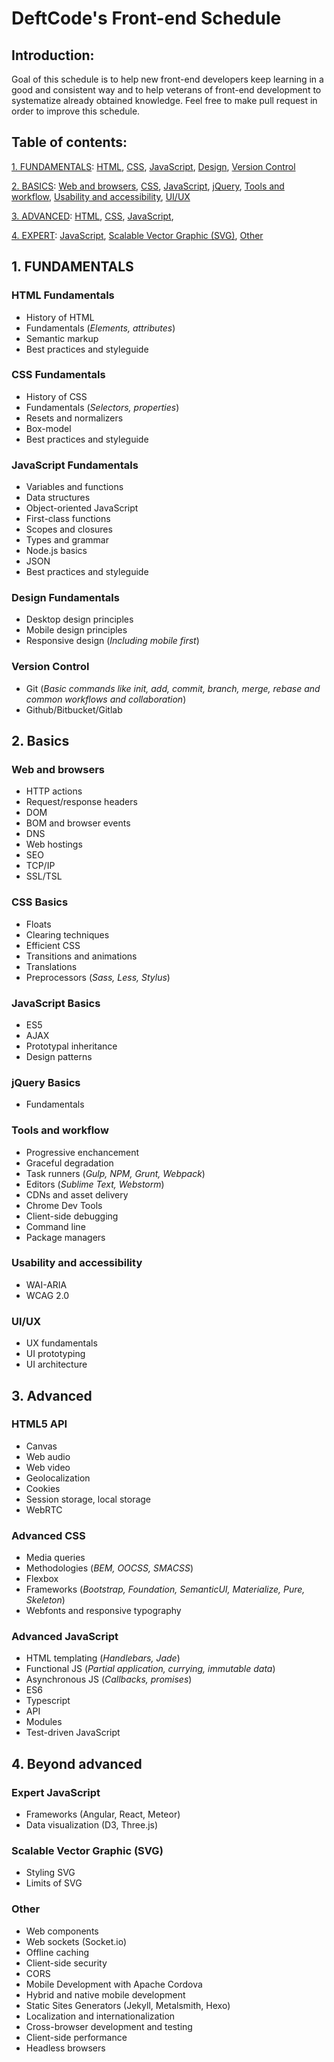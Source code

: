# DeftCode's Front-end Schedule

## Introduction:
Goal of this schedule is to help new front-end developers keep learning in a good and consistent way and to help veterans
of front-end development to systematize already obtained knowledge. Feel free to make pull request in order to improve
this schedule.

## Table of contents:
[1. FUNDAMENTALS](https://github.com/DeftCode-IT/DeftCode-s-Front-end-Schedule#1-fundamentals):
[HTML](https://github.com/DeftCode-IT/DeftCode-s-Front-end-Schedule#html),
[CSS](https://github.com/DeftCode-IT/DeftCode-s-Front-end-Schedule#css),
[JavaScript](https://github.com/DeftCode-IT/DeftCode-s-Front-end-Schedule#javascript),
[Design](https://github.com/DeftCode-IT/DeftCode-s-Front-end-Schedule#design),
[Version Control](https://github.com/DeftCode-IT/DeftCode-s-Front-end-Schedule#version-control)

[2. BASICS](https://github.com/DeftCode-IT/DeftCode-s-Front-end-Schedule#2-basics):
[Web and browsers](https://github.com/DeftCode-IT/DeftCode-s-Front-end-Schedule#web-and-browsers),
[CSS](https://github.com/DeftCode-IT/DeftCode-s-Front-end-Schedule#css-1),
[JavaScript](https://github.com/DeftCode-IT/DeftCode-s-Front-end-Schedule#javascript-1),
[jQuery](https://github.com/DeftCode-IT/DeftCode-s-Front-end-Schedule#jquery),
[Tools and workflow](https://github.com/DeftCode-IT/DeftCode-s-Front-end-Schedule#tools-and-workflow),
[Usability and accessibility](https://github.com/DeftCode-IT/DeftCode-s-Front-end-Schedule#usability-and-accessbility),
[UI/UX](https://github.com/DeftCode-IT/DeftCode-s-Front-end-Schedule#uiux)

[3. ADVANCED](https://github.com/DeftCode-IT/DeftCode-s-Front-end-Schedule#3-advanced):
[HTML](https://github.com/DeftCode-IT/DeftCode-s-Front-end-Schedule#html-1),
[CSS](https://github.com/DeftCode-IT/DeftCode-s-Front-end-Schedule#css-2),
[JavaScript](https://github.com/DeftCode-IT/DeftCode-s-Front-end-Schedule#javascript-2),

[4. EXPERT](https://github.com/DeftCode-IT/DeftCode-s-Front-end-Schedule#4-expert):
[JavaScript](https://github.com/DeftCode-IT/DeftCode-s-Front-end-Schedule#javascript-3),
[Scalable Vector Graphic (SVG)](https://github.com/DeftCode-IT/DeftCode-s-Front-end-Schedule#scalable-vector-graphic-svg),
[Other](https://github.com/DeftCode-IT/DeftCode-s-Front-end-Schedule#other)


## 1. FUNDAMENTALS
### HTML Fundamentals
* History of HTML
* Fundamentals (*Elements, attributes*)
* Semantic markup
* Best practices and styleguide

### CSS Fundamentals
* History of CSS
* Fundamentals (*Selectors, properties*)
* Resets and normalizers
* Box-model
* Best practices and styleguide

### JavaScript Fundamentals
* Variables and functions
* Data structures
* Object-oriented JavaScript
* First-class functions
* Scopes and closures
* Types and grammar
* Node.js basics
* JSON
* Best practices and styleguide

### Design Fundamentals
* Desktop design principles
* Mobile design principles
* Responsive design (*Including mobile first*)

### Version Control
* Git (*Basic commands like init, add, commit, branch, merge, rebase and common workflows and collaboration*)
* Github/Bitbucket/Gitlab


## 2. Basics
### Web and browsers
* HTTP actions
* Request/response headers
* DOM
* BOM and browser events
* DNS
* Web hostings
* SEO
* TCP/IP
* SSL/TSL

### CSS Basics
* Floats
* Clearing techniques
* Efficient CSS
* Transitions and animations
* Translations
* Preprocessors (*Sass, Less, Stylus*)

### JavaScript Basics
* ES5
* AJAX
* Prototypal inheritance
* Design patterns

### jQuery Basics
* Fundamentals

### Tools and workflow
* Progressive enchancement
* Graceful degradation
* Task runners (*Gulp, NPM, Grunt, Webpack*)
* Editors (*Sublime Text, Webstorm*)
* CDNs and asset delivery
* Chrome Dev Tools
* Client-side debugging
* Command line
* Package managers

### Usability and accessibility
* WAI-ARIA
* WCAG 2.0

### UI/UX
* UX fundamentals
* UI prototyping
* UI architecture


## 3. Advanced
### HTML5 API
* Canvas
* Web audio
* Web video
* Geolocalization
* Cookies
* Session storage, local storage
* WebRTC

### Advanced CSS
* Media queries
* Methodologies (*BEM, OOCSS, SMACSS*)
* Flexbox
* Frameworks (*Bootstrap, Foundation, SemanticUI, Materialize, Pure, Skeleton*)
* Webfonts and responsive typography

### Advanced JavaScript
* HTML templating (*Handlebars, Jade*)
* Functional JS (*Partial application, currying, immutable data*)
* Asynchronous JS (*Callbacks, promises*)
* ES6
* Typescript
* API
* Modules
* Test-driven JavaScript


## 4. Beyond advanced
### Expert JavaScript
* Frameworks (Angular, React, Meteor)
* Data visualization (D3, Three.js)

### Scalable Vector Graphic (SVG)
* Styling SVG
* Limits of SVG

### Other
* Web components
* Web sockets (Socket.io)
* Offline caching
* Client-side security
* CORS
* Mobile Development with Apache Cordova
* Hybrid and native mobile development
* Static Sites Generators (Jekyll, Metalsmith, Hexo)
* Localization and internationalization
* Cross-browser development and testing
* Client-side performance
* Headless browsers

